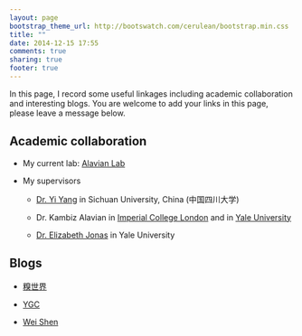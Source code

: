```yaml
---
layout: page
bootstrap_theme_url: http://bootswatch.com/cerulean/bootstrap.min.css
title: ""
date: 2014-12-15 17:55
comments: true
sharing: true
footer: true
---
```



In this page, I record some useful linkages including academic collaboration and interesting blogs. You are welcome to add your links in this page, please leave a message below. 

## Academic collaboration ##

* My current lab: [Alavian Lab](http://alavianlab.org/)

* My supervisors

    * [Dr. Yi Yang](http://life.scu.edu.cn/Article/ShowArticle.asp?ArticleID=118) in Sichuan University, China (中国四川大学) 

    * Dr. Kambiz Alavian in [Imperial College London](http://www.imperial.ac.uk/people/k.alavian) and in [Yale University](http://endocrinology.yale.edu/people/kambiz_alavian.profile)

    * [Dr. Elizabeth Jonas](http://bbs.yale.edu/people/elizabeth_jonas.profile) in Yale University


## Blogs ##

* [糗世界](http://pgfe.umassmed.edu/ou/)

* [YGC](http://ygc.name/)

* [Wei Shen](http://blog.shenwei.me/)


